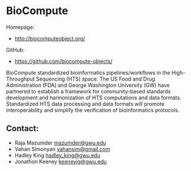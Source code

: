 BioCompute
==========

Homepage: 
* http://biocomputeobject.org/

GitHub:
* https://github.com/biocompute-objects/

BioCompute standardized bioinformatics pipelines/workflows in the High-Throughput Sequencing (HTS) space. The US Food and Drug Administration (FDA) and George Washington University (GW) have partnered to establish a framework for community-based standards development and harmonization of HTS computations and data formats. Standardized HTS data processing and data formats will promote interoperability and simplify the verification of bioinformatics protocols. 

## Contact:
* Raja Mazumder <mazumder@gwu.edu>
* Vahan Simonyan <vahansim@gmail.com>
* Hadley King <hadley_king@gwu.edu>
* Jonathon Keeney <keeneyjg@gwu.edu>
